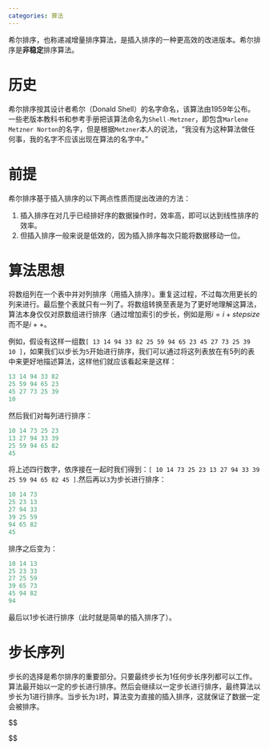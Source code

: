 ```yaml
---
categories: 算法
---
```


希尔排序，也称递减增量排序算法，是插入排序的一种更高效的改进版本。希尔排序是**非稳定**排序算法。

# 历史

希尔排序按其设计者希尔（Donald Shell）的名字命名，该算法由1959年公布。一些老版本教科书和参考手册把该算法命名为`Shell-Metzner`，即包含`Marlene Metzner Norton`的名字，但是根据`Metzner`本人的说法，“我没有为这种算法做任何事，我的名字不应该出现在算法的名字中。”

# 前提

希尔排序基于插入排序的以下两点性质而提出改进的方法：

1. 插入排序在对几乎已经排好序的数据操作时，效率高，即可以达到线性排序的效率。
2. 但插入排序一般来说是低效的，因为插入排序每次只能将数据移动一位。

# 算法思想

将数组列在一个表中并对列排序（用插入排序）。重复这过程，不过每次用更长的列来进行。最后整个表就只有一列了。将数组转换至表是为了更好地理解这算法，算法本身仅仅对原数组进行排序（通过增加索引的步长，例如是用$i= i +  stepsize$而不是$i++$。

例如，假设有这样一组数`[ 13 14 94 33 82 25 59 94 65 23 45 27 73 25 39 10 ]`，如果我们以步长为`5`开始进行排序，我们可以通过将这列表放在有5列的表中来更好地描述算法，这样他们就应该看起来是这样： 

```c++
13 14 94 33 82
25 59 94 65 23
45 27 73 25 39
10
```

然后我们对每列进行排序： 

```c++
10 14 73 25 23
13 27 94 33 39
25 59 94 65 82
45
```

将上述四行数字，依序接在一起时我们得到：`[ 10 14 73 25 23 13 27 94 33 39 25 59 94 65 82 45 ]`.然后再以`3`为步长进行排序： 

```c++
10 14 73
25 23 13
27 94 33
39 25 59
94 65 82
45
```

排序之后变为： 

```c++
10 14 13
25 23 33
27 25 59
39 65 73
45 94 82
94
```

最后以1步长进行排序（此时就是简单的插入排序了）。 

# 步长序列

步长的选择是希尔排序的重要部分。只要最终步长为1任何步长序列都可以工作。算法最开始以一定的步长进行排序。然后会继续以一定步长进行排序，最终算法以步长为1进行排序。当步长为`1`时，算法变为直接的插入排序，这就保证了数据一定会被排序。 


$$

$$
